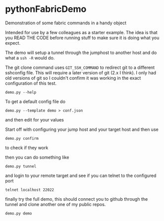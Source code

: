 # pythonFabricDemo

Demonstration of some fabric commands in a handy object

Intended for use by a few colleagues as a starter example. The idea is that you READ THE CODE before running stuff to make sure it is doing what you expect.

The demo will setup a tunnel through the jumphost to another host and do what a ```ssh -R``` would do. 

The git clone command uses ```GIT_SSH_COMMAND``` to redirect git to a different sshconfig file. This will require a later version of git (2.x I think). I only had old versions of git so I couldn't confirm it was working in the exact configuration of this test.


```
demo.py --help
```

To get a default config file do

```
demo.py --template demo > conf.json
```

and then edit for your values

Start off with configuring your jump host and your target host and then use

```
demo.py confirm
```

to check if they work

then you can do something like

```
demo.py tunnel
```

and login to your remote target and see if you can telnet to the configured port

```
telnet localhost 22022
```

finally try the full demo, this should connect you to github through the tunnel and clone another one of my public repos.

```
demo.py demo
```
